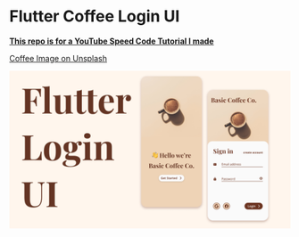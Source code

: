 # Flutter Coffee Login UI

**[This repo is for a YouTube Speed Code Tutorial I made](https://youtu.be/aL4woh6h98s)**

[Coffee Image on Unsplash](https://unsplash.com/photos/XtUd5SiX464)

![UI](https://github.com/jaydanurwin/flutter_coffee_login_ui/blob/master/main.png?raw=true)
